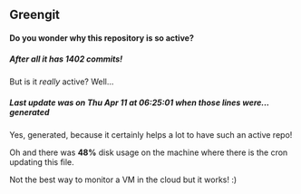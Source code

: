## Greengit

#### Do you wonder why this repository is so active?

##### After all it has 1402 commits!

But is it *really* active? Well...

##### Last update was on Thu Apr 11 at 06:25:01 when those lines were... generated

Yes, generated, because it certainly helps a lot to have such an active repo!

Oh and there was **48%** disk usage on the machine
where there is the cron updating this file.

Not the best way to monitor a VM in the cloud but it works! :)
